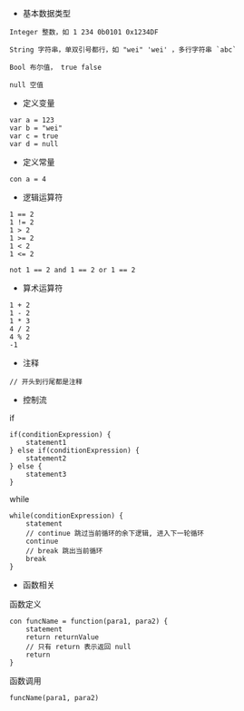 
- 基本数据类型

```text
Integer 整数，如 1 234 0b0101 0x1234DF

String 字符串，单双引号都行，如 "wei" 'wei' ，多行字符串 `abc`

Bool 布尔值， true false

null 空值
```

- 定义变量

```text
var a = 123
var b = "wei"
var c = true
var d = null
```

- 定义常量

```text
con a = 4
```

- 逻辑运算符

```text
1 == 2
1 != 2
1 > 2
1 >= 2
1 < 2
1 <= 2

not 1 == 2 and 1 == 2 or 1 == 2
```

- 算术运算符

```text
1 + 2
1 - 2
1 * 3
4 / 2
4 % 2
-1
```

- 注释

```text
// 开头到行尾都是注释
```

- 控制流

if

```text
if(conditionExpression) {
    statement1
} else if(conditionExpression) {
    statement2
} else {
    statement3
}
```

while

```text
while(conditionExpression) {
    statement
    // continue 跳过当前循环的余下逻辑, 进入下一轮循环
    continue
    // break 跳出当前循环
    break
}
```

- 函数相关

函数定义

```text
con funcName = function(para1, para2) {
    statement
    return returnValue
    // 只有 return 表示返回 null
    return
}
```

函数调用

```text
funcName(para1, para2)
```
